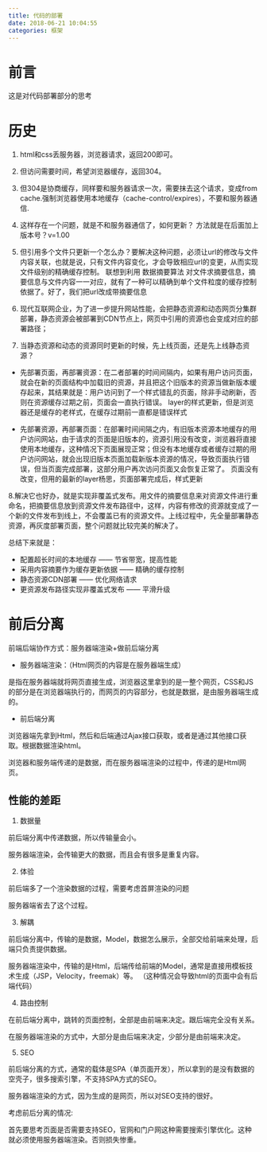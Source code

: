 ```yaml
---
title: 代码的部署
date: 2018-06-21 10:04:55
categories: 框架
---
```




# 前言


这是对代码部署部分的思考

<!--more--><!--more-->



# 历史


1. html和css丢服务器，浏览器请求，返回200即可。

2. 但访问需要时间，希望浏览器缓存，返回304。

3. 但304是协商缓存，同样要和服务器请求一次，需要抹去这个请求，变成from cache.强制浏览器使用本地缓存（cache-control/expires），不要和服务器通信.

4. 这样存在一个问题，就是不和服务器通信了，如何更新？    方法就是在后面加上版本号？v=1.00


5. 但引用多个文件只更新一个怎么办？要解决这种问题，必须让url的修改与文件内容关联，也就是说，只有文件内容变化，才会导致相应url的变更，从而实现文件级别的精确缓存控制。  联想到利用 数据摘要算法 对文件求摘要信息，摘要信息与文件内容一一对应，就有了一种可以精确到单个文件粒度的缓存控制依据了。好了，我们把url改成带摘要信息
6. 现代互联网企业，为了进一步提升网站性能，会把静态资源和动态网页分集群部署，静态资源会被部署到CDN节点上，网页中引用的资源也会变成对应的部署路径；
7. 当静态资源和动态的资源同时更新的时候，先上线页面，还是先上线静态资源？

 - 先部署页面，再部署资源：在二者部署的时间间隔内，如果有用户访问页面，就会在新的页面结构中加载旧的资源，并且把这个旧版本的资源当做新版本缓存起来，其结果就是：用户访问到了一个样式错乱的页面，除非手动刷新，否则在资源缓存过期之前，页面会一直执行错误。
	layer的样式更新，但是浏览器还是缓存的老样式，在缓存过期前一直都是错误样式
	


 - 先部署资源，再部署页面：在部署时间间隔之内，有旧版本资源本地缓存的用户访问网站，由于请求的页面是旧版本的，资源引用没有改变，浏览器将直接使用本地缓存，这种情况下页面展现正常；但没有本地缓存或者缓存过期的用户访问网站，就会出现旧版本页面加载新版本资源的情况，导致页面执行错误，但当页面完成部署，这部分用户再次访问页面又会恢复正常了。
   页面没有改变，但用的最新的layer杨思，页面部署完成后，样式更新

8.解决它也好办，就是实现非覆盖式发布。用文件的摘要信息来对资源文件进行重命名，把摘要信息放到资源文件发布路径中，这样，内容有修改的资源就变成了一个新的文件发布到线上，不会覆盖已有的资源文件。上线过程中，先全量部署静态资源，再灰度部署页面，整个问题就比较完美的解决了。


总结下来就是：


- 配置超长时间的本地缓存 —— 节省带宽，提高性能
- 采用内容摘要作为缓存更新依据 —— 精确的缓存控制
- 静态资源CDN部署 —— 优化网络请求
- 更资源发布路径实现非覆盖式发布 —— 平滑升级
  


# 前后分离

前端后端协作方式：服务器端渲染+做前后端分离



- 服务器端渲染：（Html网页的内容是在服务器端生成）

是指在服务器端就将网页直接生成，浏览器这里拿到的是一整个网页，CSS和JS的部分是在浏览器端执行的，而网页的内容部分，也就是数据，是由服务器端生成的。 


- 前后端分离

浏览器端先拿到Html，然后和后端通过Ajax接口获取，或者是通过其他接口获取。根据数据渲染html。


浏览器和服务端传递的是数据，而在服务器端渲染的过程中，传递的是Html网页。


## 性能的差距

1. 数据量

前后端分离中传递数据，所以传输量会小。

服务器端渲染，会传输更大的数据，而且会有很多是重复内容。

2. 体验

前后端多了一个渲染数据的过程，需要考虑首屏渲染的问题

服务器端省去了这个过程。

3. 解耦

前后端分离中，传输的是数据，Model，数据怎么展示，全部交给前端来处理，后端只负责提供数据。

服务器端渲染中，传输的是Html，后端传给前端的Model，通常是直接用模板技术生成（JSP，Velocity，freemak）等。 （这种情况会导致html的页面中会有后端代码）

4. 路由控制

在前后端分离中，跳转的页面控制，全部是由前端来决定。跟后端完全没有关系。

在服务器端渲染的方式中，大部分是由后端来决定，少部分是由前端来决定。

5. SEO

前后端分离的方式，通常的载体是SPA（单页面开发），所以拿到的是没有数据的空壳子，很多搜索引擎，不支持SPA方式的SEO。

服务器端渲染的方式，因为生成的是网页，所以对SEO支持的很好。


考虑前后分离的情况:

首先要思考页面是否需要支持SEO，官网和门户网这种需要搜索引擎优化。这种就必须使用服务器端渲染。否则损失惨重。





